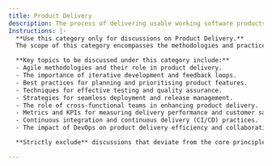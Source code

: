 ```yaml
---
title: Product Delivery
description: The process of delivering usable working software products to customers, including planning, development, testing, and deployment.
Instructions: |-
  **Use this category only for discussions on Product Delivery.**  
  The scope of this category encompasses the methodologies and practices involved in the end-to-end process of delivering usable software products to customers. It focuses on the integration of planning, development, testing, and deployment phases to ensure that the final product meets customer needs and quality standards.

  **Key topics to be discussed under this category include:**
  - Agile methodologies and their role in product delivery.
  - The importance of iterative development and feedback loops.
  - Best practices for planning and prioritising product features.
  - Techniques for effective testing and quality assurance.
  - Strategies for seamless deployment and release management.
  - The role of cross-functional teams in enhancing product delivery.
  - Metrics and KPIs for measuring delivery performance and customer satisfaction.
  - Continuous integration and continuous delivery (CI/CD) practices.
  - The impact of DevOps on product delivery efficiency and collaboration.

  **Strictly exclude** discussions that deviate from the core principles of product delivery, such as unrelated software development practices, theoretical discussions without practical application, or topics that do not directly contribute to the understanding of delivering software products effectively.

---
```



